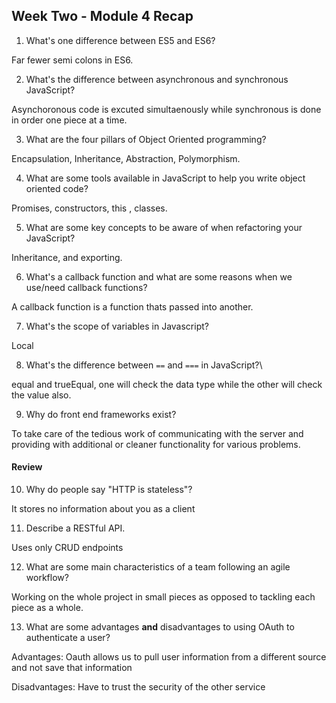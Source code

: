 ## Week Two - Module 4 Recap

1. What's one difference between ES5 and ES6?

  Far fewer semi colons in ES6.
  
2. What's the difference between asynchronous and synchronous JavaScript? 

  Asynchoronous code is excuted simultaenously while synchronous is done in order one piece at a time. 

3. What are the four pillars of Object Oriented programming?

  Encapsulation, Inheritance, Abstraction, Polymorphism.

4. What are some tools available in JavaScript to help you write object oriented code?

  Promises, constructors, this , classes. 

5. What are some key concepts to be aware of when refactoring your JavaScript?

  Inheritance, and exporting. 

6. What's a callback function and what are some reasons when we use/need callback functions?

  A callback function is a function thats passed into another. 
  
7. What's the scope of variables in Javascript?

  Local
  
8. What's the difference between `==` and `===` in JavaScript?\

  equal and trueEqual, one will check the data type while the other will check the value also. 
  
9. Why do front end frameworks exist?
  
  To take care of the tedious work of communicating with the server and providing with additional or cleaner functionality for various problems. 
  

#### Review  

10. Why do people say "HTTP is stateless"?
  
  It stores no information about you as a client
  
11. Describe a RESTful API.

Uses only CRUD endpoints

12. What are some main characteristics of a team following an agile workflow?

Working on the whole project in small pieces as opposed to tackling each piece as a whole. 

13. What are some advantages **and** disadvantages to using OAuth to authenticate a user?

  Advantages: Oauth allows us to pull user information from a different source and not save that information
  
  Disadvantages: Have to trust the security of the other service
  
